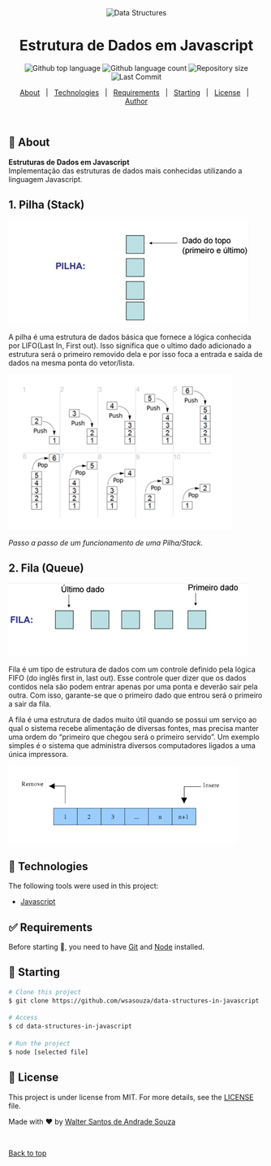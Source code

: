 <div align="center" id="top"> 
  <img src="./.github/app.gif" alt="Data Structures" />    
</div>

<h1 align="center">Estrutura de Dados em Javascript</h1>

<p align="center">
  <img alt="Github top language" src="https://img.shields.io/github/languages/top/wsasouza/data-structures-in-javascript?color=FAE703">

  <img alt="Github language count" src="https://img.shields.io/github/languages/count/wsasouza/data-structures-in-javascript?color=FAE703">

  <img alt="Repository size" src="https://img.shields.io/github/repo-size/wsasouza/data-structures-in-javascript?color=FAE703">

  <img alt="Last Commit" src="https://img.shields.io/github/last-commit/wsasouza/data-structures-in-javascript?color=FAE703">
  
</p>

<p align="center">
  <a href="#dart-about">About</a> &#xa0; | &#xa0; 
  <a href="#rocket-technologies">Technologies</a> &#xa0; | &#xa0;
  <a href="#white_check_mark-requirements">Requirements</a> &#xa0; | &#xa0;
  <a href="#checkered_flag-starting">Starting</a> &#xa0; | &#xa0;
  <a href="#memo-license">License</a> &#xa0; | &#xa0;
  <a href="https://github.com/wsasouza" target="_blank">Author</a>
</p>

<br>

## :dart: About

**Estruturas de Dados em Javascript**<br>
Implementação das estruturas de dados mais conhecidas utilizando a linguagem Javascript.

## 1. Pilha (Stack)

<div align="left"> 
  <img src="./src/assets/pilha-01.png" alt="Pilha" />    
</div>

A pilha é uma estrutura de dados básica que fornece a lógica conhecida por LIFO(Last In, First out). Isso significa que o ultimo dado adicionado a estrutura será o primeiro removido dela e por isso foca a entrada e saída de dados na mesma ponta do vetor/lista.

<div align="left"> 
  <img src="./src/assets/pilha-02.png" alt="Pilha" />  
  <p><i>Passo a passo de um funcionamento de uma Pilha/Stack.</i></p>  
</div>

## 2. Fila (Queue)

<div align="left"> 
  <img src="./src/assets/fila-01.png" alt="Fila" />     
</div>

Fila é um tipo de estrutura de dados com um controle definido pela lógica FIFO (do inglês first in, last out). Esse controle quer dizer que os dados contidos nela são podem entrar apenas por uma ponta e deverão sair pela outra. Com isso, garante-se que o primeiro dado que entrou será o primeiro a sair da fila.

A fila é uma estrutura de dados muito útil quando se possui um serviço ao qual o sistema recebe alimentação de diversas fontes, mas precisa manter uma ordem do “primeiro que chegou será o primeiro servido”. Um exemplo simples é o sistema que administra diversos computadores ligados a uma única impressora.

<div align="left"> 
  <img src="./src/assets/fila-02.png" alt="Fila" />     
</div>

## :rocket: Technologies

The following tools were used in this project:

- [Javascript](https://www.javascript.com/)

## :white_check_mark: Requirements

Before starting :checkered_flag:, you need to have [Git](https://git-scm.com) and [Node](https://nodejs.org/en/) installed.

## :checkered_flag: Starting

```bash
# Clone this project
$ git clone https://github.com/wsasouza/data-structures-in-javascript

# Access
$ cd data-structures-in-javascript

# Run the project
$ node [selected file]

```

## :memo: License

This project is under license from MIT. For more details, see the [LICENSE](LICENSE.md) file.

Made with :heart: by <a href="https://github.com/wsasouza" target="_blank">Walter Santos de Andrade Souza</a>

&#xa0;

<a href="#top">Back to top</a>
